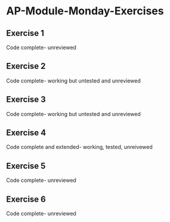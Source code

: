 # AP-Module-Monday-Exercises

## Exercise 1
Code complete- unreviewed

## Exercise 2
Code complete- working but untested and unreviewed

## Exercise 3
Code complete- working but untested and unreviewed

## Exercise 4
Code complete and extended- working, tested, unreivewed

## Exercise 5
Code complete- unreviewed

## Exercise 6
Code complete- unreviewed
